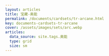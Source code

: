 ```yaml
---
layout: articles
title: 宝藏-奥能
permalink: /documents/cardsets/tr-arcane.html
key: documents-cardsets-tr-arcane
cover: /assets/images/sets/arc.webp
articles:
  data_source: site.tags.奥能
  type: grid
  size: sm
---
```


